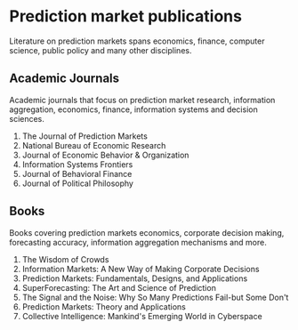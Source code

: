 # Prediction market publications
Literature on prediction markets spans economics, finance, computer science, public policy and many other disciplines.

## Academic Journals
Academic journals that focus on prediction market research, information aggregation, economics, finance, information systems and decision sciences.

1. The Journal of Prediction Markets
2. National Bureau of Economic Research
3. Journal of Economic Behavior & Organization
4. Information Systems Frontiers
5. Journal of Behavioral Finance
6. Journal of Political Philosophy

## Books
Books covering prediction markets economics, corporate decision making, forecasting accuracy, information aggregation mechanisms and more.

1. The Wisdom of Crowds
2. Information Markets: A New Way of Making Corporate Decisions
3. Prediction Markets: Fundamentals, Designs, and Applications
4. SuperForecasting: The Art and Science of Prediction
5. The Signal and the Noise: Why So Many Predictions Fail-but Some Don't
6. Prediction Markets: Theory and Applications
7. Collective Intelligence: Mankind's Emerging World in Cyberspace
